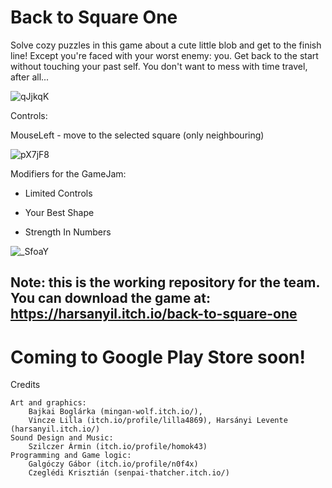 # Back to Square One

Solve cozy puzzles in this game about a cute little blob and get to the finish line! Except you're faced with your worst enemy: you. Get back to the start without touching your past self. You don't want to mess with time travel, after all...

![qJjkqK](https://github.com/user-attachments/assets/76381ae5-f58f-48f6-8419-e956836dc3cf)

Controls:

MouseLeft - move to the selected square (only neighbouring)

![pX7jF8](https://github.com/user-attachments/assets/e25bf437-c5a7-4821-baae-b256dbdb0b6e)

Modifiers for the GameJam:

- Limited Controls

- Your Best Shape

- Strength In Numbers

![_SfoaY](https://github.com/user-attachments/assets/116406ac-8e73-4c6c-a96a-106e6807a02c)

## Note: this is the working repository for the team. You can download the game at: https://harsanyil.itch.io/back-to-square-one

# Coming to Google Play Store soon!

Credits

    Art and graphics:
        Bajkai Boglárka (mingan-wolf.itch.io/),
        Vincze Lilla (itch.io/profile/lilla4869), Harsányi Levente (harsanyil.itch.io/)
    Sound Design and Music:
        Szilczer Ármin (itch.io/profile/homok43)
    Programming and Game logic:
        Galgóczy Gábor (itch.io/profile/n0f4x)
        Czeglédi Krisztián (senpai-thatcher.itch.io/)
